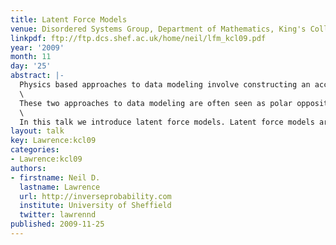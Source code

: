 ```yaml
---
title: Latent Force Models
venue: Disordered Systems Group, Department of Mathematics, King's College London
linkpdf: ftp://ftp.dcs.shef.ac.uk/home/neil/lfm_kcl09.pdf
year: '2009'
month: 11
day: '25'
abstract: |-
  Physics based approaches to data modeling involve constructing an accurate mechanistic model of data, often based on differential equations. Machine learning approaches are typically data driven— perhaps through regularized function approximation.\
  \
  These two approaches to data modeling are often seen as polar opposites, but in reality they are two different ends to a spectrum of approaches we might take.\
  \
  In this talk we introduce latent force models. Latent force models are a new approach to data representation that model data through unknown forcing functions that drive differential equation models. By treating the unknown forcing functions with Gaussian process priors we can create probabilistic models that exhibit particular physical characteristics of interest, for example, in dynamical systems resonance and inertia. This allows us to perform a synthesis of the data driven and physical modeling paradigms. We will show applications of these models in systems biology and modelling of human motion capture data.
layout: talk
key: Lawrence:kcl09
categories:
- Lawrence:kcl09
authors:
- firstname: Neil D.
  lastname: Lawrence
  url: http://inverseprobability.com
  institute: University of Sheffield
  twitter: lawrennd
published: 2009-11-25
---
```

